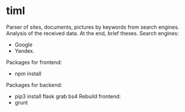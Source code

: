 # timl

Parser of sites, documents, pictures by keywords from search engines. Analysis of the received data. At the end, brief theses.
Search engines: 
- Google
- Yandex.

Packages for frontend:
- npm install

Packages for backend:
- pip3 install flask grab bs4
Rebuild frontend:
- grunt